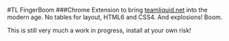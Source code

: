 #TL FingerBoom
###Chrome Extension to bring [teamliquid.net](http://teamliquid.net) into the modern age. No tables for layout, HTML6 and CSS4. And explosions! Boom.

This is still very much a work in progress, install at your own risk!
